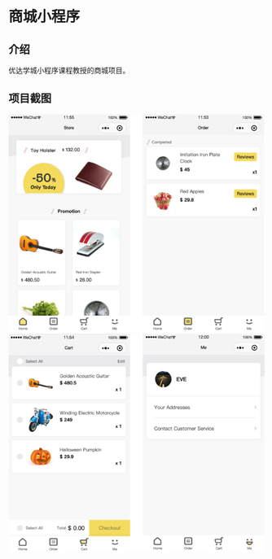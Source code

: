 # 商城小程序

## 介绍

优达学城小程序课程教授的商城项目。

## 项目截图

![image1](data/images/image1.png)
![image1](data/images/image2.png)